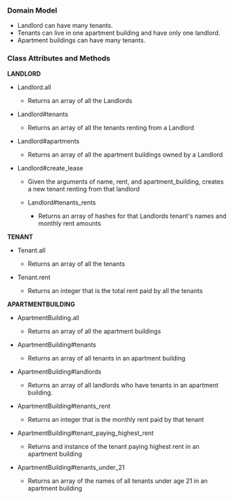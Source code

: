 ### Domain Model

* Landlord can have many tenants.
* Tenants can live in one apartment building and have only one landlord.
* Apartment buildings can have many tenants.

### Class Attributes and Methods

**LANDLORD**

* Landlord.all
    * Returns an array of all the Landlords

* Landlord#tenants
    * Returns an array of all the tenants renting from a Landlord

* Landlord#apartments
    * Returns an array of all the apartment buildings owned by a Landlord

* Landlord#create_lease
    * Given the arguments of name, rent, and apartment_building, creates a new tenant renting from that landlord

  * Landlord#tenants_rents
    * Returns an array of hashes for that Landlords tenant's names and monthly rent amounts

**TENANT**

  * Tenant.all
    * Returns an array of all the tenants

  * Tenant.rent
    * Returns an integer that is the total rent paid by all the tenants

**APARTMENTBUILDING**

  * ApartmentBuilding.all
    * Returns an array of all the apartment buildings

  * ApartmentBuilding#tenants
    * Returns an array of all tenants in an apartment building

  * ApartmentBuilding#landlords
    * Returns an array of all landlords who have tenants in an apartment building.

  * ApartmentBuilding#tenants_rent
    * Returns an integer that is the monthly rent paid by that tenant

  * ApartmentBuilding#tenant_paying_highest_rent
    * Returns and instance of the tenant paying highest rent in an apartment building

  * ApartmentBuilding#tenants_under_21
    * Returns an array of the names of all tenants under age 21 in an apartment building




